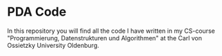 # PDA Code
 In this repository you will find all the code I have written in my CS-course "Programmierung, Datenstrukturen und Algorithmen" at the Carl von Ossietzky University Oldenburg.
